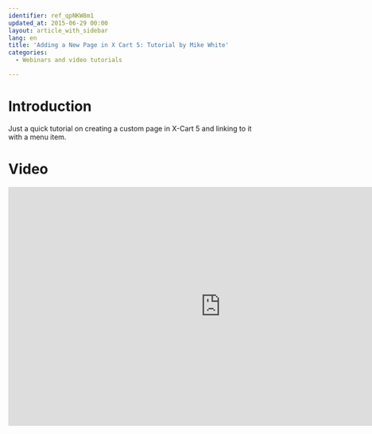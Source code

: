 ```yaml
---
identifier: ref_qpNKW8m1
updated_at: 2015-06-29 00:00
layout: article_with_sidebar
lang: en
title: 'Adding a New Page in X Cart 5: Tutorial by Mike White'
categories:
  - Webinars and video tutorials

---
```



# Introduction

Just a quick tutorial on creating a custom page in X-Cart 5 and linking to it with a menu item.

# Video

<iframe class="youtube-player" type="text/html" style="width: 853px; height: 480px" src="http://www.youtube.com/embed/JCY_OcxhA9k" frameborder="0"></iframe>